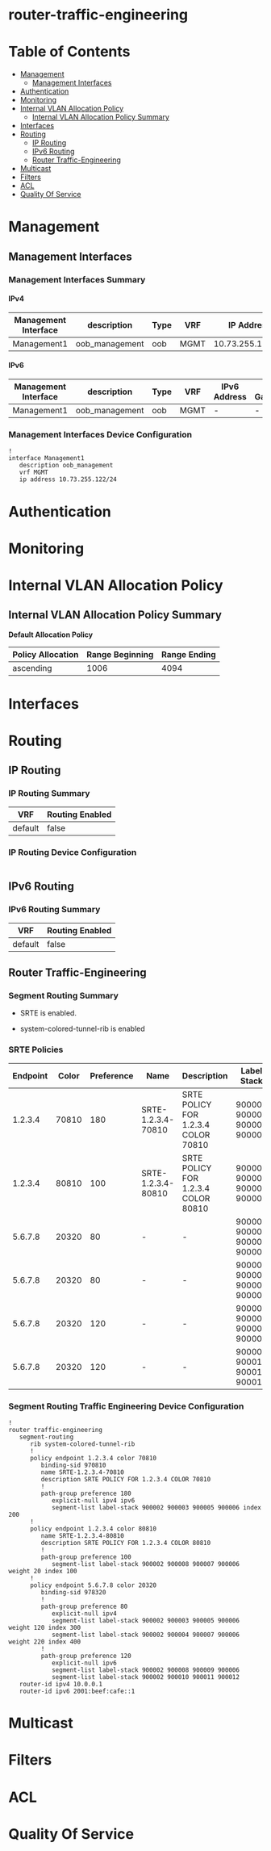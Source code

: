 # router-traffic-engineering
# Table of Contents

- [Management](#management)
  - [Management Interfaces](#management-interfaces)
- [Authentication](#authentication)
- [Monitoring](#monitoring)
- [Internal VLAN Allocation Policy](#internal-vlan-allocation-policy)
  - [Internal VLAN Allocation Policy Summary](#internal-vlan-allocation-policy-summary)
- [Interfaces](#interfaces)
- [Routing](#routing)
  - [IP Routing](#ip-routing)
  - [IPv6 Routing](#ipv6-routing)
  - [Router Traffic-Engineering](#router-traffic-engineering)
- [Multicast](#multicast)
- [Filters](#filters)
- [ACL](#acl)
- [Quality Of Service](#quality-of-service)

# Management

## Management Interfaces

### Management Interfaces Summary

#### IPv4

| Management Interface | description | Type | VRF | IP Address | Gateway |
| -------------------- | ----------- | ---- | --- | ---------- | ------- |
| Management1 | oob_management | oob | MGMT | 10.73.255.122/24 | 10.73.255.2 |

#### IPv6

| Management Interface | description | Type | VRF | IPv6 Address | IPv6 Gateway |
| -------------------- | ----------- | ---- | --- | ------------ | ------------ |
| Management1 | oob_management | oob | MGMT | -  | - |

### Management Interfaces Device Configuration

```eos
!
interface Management1
   description oob_management
   vrf MGMT
   ip address 10.73.255.122/24
```

# Authentication

# Monitoring

# Internal VLAN Allocation Policy

## Internal VLAN Allocation Policy Summary

**Default Allocation Policy**

| Policy Allocation | Range Beginning | Range Ending |
| ------------------| --------------- | ------------ |
| ascending | 1006 | 4094 |

# Interfaces

# Routing

## IP Routing

### IP Routing Summary

| VRF | Routing Enabled |
| --- | --------------- |
| default | false |

### IP Routing Device Configuration

```eos
```
## IPv6 Routing

### IPv6 Routing Summary

| VRF | Routing Enabled |
| --- | --------------- |
| default | false |

## Router Traffic-Engineering

### Segment Routing Summary

- SRTE is enabled.

- system-colored-tunnel-rib is enabled

### SRTE Policies

| Endpoint | Color | Preference | Name | Description | Label Stack | Index  | Weight | Explicit Null |
| -------- | ----- | ---------- | ---- | ----------- | ----------- | ------ | ------ | ------------- |
| 1.2.3.4 | 70810 | 180 | SRTE-1.2.3.4-70810 | SRTE POLICY FOR 1.2.3.4 COLOR 70810 | 900002 900003 900005 900006 | 200 | - | ipv4 ipv6 |
| 1.2.3.4 | 80810 | 100 | SRTE-1.2.3.4-80810 | SRTE POLICY FOR 1.2.3.4 COLOR 80810 | 900002 900008 900007 900006 | 100 | 20 | - |
| 5.6.7.8 | 20320 | 80 | - | - | 900002 900003 900005 900006 | 300 | 120 | ipv4 |
| 5.6.7.8 | 20320 | 80 | - | - | 900002 900004 900007 900006 | 400 | 220 | ipv4 |
| 5.6.7.8 | 20320 | 120 | - | - | 900002 900008 900009 900006 | - | - | ipv6 |
| 5.6.7.8 | 20320 | 120 | - | - | 900002 900010 900011 900012 | - | - | ipv6 |

### Segment Routing Traffic Engineering Device Configuration

```eos
!
router traffic-engineering
   segment-routing
      rib system-colored-tunnel-rib
      !
      policy endpoint 1.2.3.4 color 70810
         binding-sid 970810
         name SRTE-1.2.3.4-70810
         description SRTE POLICY FOR 1.2.3.4 COLOR 70810
         !
         path-group preference 180
            explicit-null ipv4 ipv6
            segment-list label-stack 900002 900003 900005 900006 index 200
      !
      policy endpoint 1.2.3.4 color 80810
         name SRTE-1.2.3.4-80810
         description SRTE POLICY FOR 1.2.3.4 COLOR 80810
         !
         path-group preference 100
            segment-list label-stack 900002 900008 900007 900006 weight 20 index 100
      !
      policy endpoint 5.6.7.8 color 20320
         binding-sid 978320
         !
         path-group preference 80
            explicit-null ipv4
            segment-list label-stack 900002 900003 900005 900006 weight 120 index 300
            segment-list label-stack 900002 900004 900007 900006 weight 220 index 400
         !
         path-group preference 120
            explicit-null ipv6
            segment-list label-stack 900002 900008 900009 900006
            segment-list label-stack 900002 900010 900011 900012
   router-id ipv4 10.0.0.1
   router-id ipv6 2001:beef:cafe::1
```

# Multicast

# Filters

# ACL

# Quality Of Service
